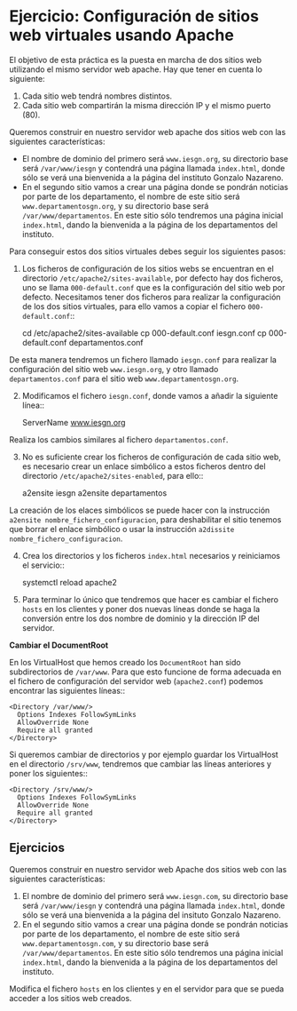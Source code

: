# Ejercicio: Configuración de sitios web virtuales usando Apache

El objetivo de esta práctica es la puesta en marcha de dos sitios web utilizando el mismo servidor web apache. Hay que tener en cuenta lo siguiente:

1. Cada sitio web tendrá nombres distintos.
2. Cada sitio web compartirán la misma dirección IP y el mismo puerto (80).

Queremos construir en nuestro servidor web apache dos sitios web con las siguientes características:

* El nombre de dominio del primero será ``www.iesgn.org``, su directorio base será ``/var/www/iesgn`` y contendrá una página llamada ``index.html``, donde sólo se verá una bienvenida a la página del instituto Gonzalo Nazareno.
* En el segundo sitio vamos a crear una página donde se pondrán noticias por parte de los departamento, el nombre de este sitio será ``www.departamentosgn.org``, y su directorio base será ``/var/www/departamentos``. En este sitio sólo tendremos una página inicial ``index.html``, dando la bienvenida a la página de los departamentos del instituto.

Para conseguir estos dos sitios virtuales debes seguir los siguientes pasos:

1. Los ficheros de configuración de los sitios webs se encuentran en el directorio ``/etc/apache2/sites-available``, por defecto hay dos ficheros, uno se llama ``000-default.conf`` que es la configuración del sitio web por defecto. Necesitamos tener dos ficheros para realizar la configuración de los dos sitios virtuales, para ello vamos a copiar el fichero ``000-default.conf``::

 	cd /etc/apache2/sites-available
 	cp 000-default.conf iesgn.conf
 	cp 000-default.conf departamentos.conf

De esta manera tendremos un fichero llamado ``iesgn.conf`` para realizar la configuración del sitio web ``www.iesgn.org``, y otro llamado ``departamentos.conf`` para el sitio web ``www.departamentosgn.org``.

2. Modificamos el fichero ``iesgn.conf``, donde vamos a añadir la siguiente línea::

	ServerName www.iesgn.org

Realiza los cambios similares al fichero ``departamentos.conf``.

3. No es suficiente crear los ficheros de configuración de cada sitio web, es necesario crear un enlace simbólico a estos ficheros dentro del directorio ``/etc/apache2/sites-enabled``, para ello::

	a2ensite iesgn
	a2ensite departamentos

La creación de los elaces simbólicos se puede hacer con la instrucción ``a2ensite nombre_fichero_configuracion``, para deshabilitar el sitio tenemos que borrar el enlace simbólico o usar la instrucción ``a2dissite nombre_fichero_configuracion``.

4. Crea los directorios y los ficheros ``index.html`` necesarios y reiniciamos el servicio::

	systemctl reload apache2

5. Para terminar lo único que tendremos que hacer es cambiar el fichero ``hosts`` en los clientes y poner dos nuevas líneas donde se haga la conversión entre los dos nombre de dominio y la dirección IP del servidor.

**Cambiar el DocumentRoot**

En los VirtualHost que hemos creado los ``DocumentRoot`` han sido subdirectorios de ``/var/www``. Para que esto funcione de forma adecuada en el fichero de configuración del servidor web (``apache2.conf``) podemos encontrar las siguientes líneas::

    <Directory /var/www/>
      Options Indexes FollowSymLinks
      AllowOverride None
      Require all granted
    </Directory>

Si queremos cambiar de directorios y por ejemplo guardar los VirtualHost en el directorio ``/srv/www``, tendremos que cambiar las líneas anteriores y poner los siguientes::

    <Directory /srv/www/>
      Options Indexes FollowSymLinks
      AllowOverride None
      Require all granted
    </Directory>

## Ejercicios

Queremos construir en nuestro servidor web Apache dos sitios web con las siguientes características:

1. El nombre de dominio del primero será ``www.iesgn.com``, su directorio base será ``/var/www/iesgn`` y contendrá una página llamada ``index.html``, donde sólo se verá una bienvenida a la página del insituto Gonzalo Nazareno.
2. En el segundo sitio vamos a crear una página donde se pondrán noticias por parte de los departamento, el nombre de este sitio será ``www.departamentosgn.com``, y su directorio base será ``/var/www/departamentos``. En este sitio sólo tendremos una página inicial ``index.html``, dando la bienvenida a la página de los departamentos del instituto.

Modifica el fichero ``hosts`` en los clientes y en el servidor para que se pueda acceder a los sitios web creados.